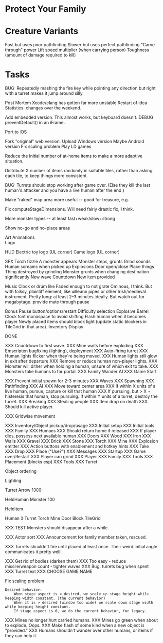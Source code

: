 Protect Your Family
===================

# Creature Variants

Fast but uses poor pathfinding
Slower but uses perfect pathfinding
"Carve through" power
Lift speed multiplier (when carrying person)
Toughness (amount of damage required to kill)

# Tasks

BUG: Repeatedly mashing the fire key while pointing any direction but right with a turret makes it jump around silly.


Post Mortem
    Xcode/clang has gotten far more unstable
    Restart of idea
    Statistics: changes over the weekend.


Add embedded version. This almost works, but keyboard doesn't. DEBUG preventDefault() in an iFrame.

Port to iOS

Fork "original" web version.
Upload Windows version
Maybe Android version
Fix scaling problem
Play LD games

Reduce the initial number of at-home items to make a more adaptive situation.

Distribute X number of items randomly in suitable tiles, rather than asking each tile, to keep things more consistent.

BUG: Turrets should stop working after game over. (Else they kill the last human's attacker and you have a live human after the end.)

Make "raked" map area more useful -- good for treasure, e.g.

Fix computeStageDimensions. Will need fairly drastic fix, I think.

More monster types -- at least fast+weak/slow+strong

Show no-go and no-place areas

Art
    Animations    
    Logo

HUD
    Electric toy logo (UL corner)
    Game logo (UL corner)

SFX
    Torch fizzle
    A monster appears
    Monster steps, grunts
    Grind sounds
    Human screams when picked up
    Explosions
    Door open/close
    Place things
    Thing destroyed by grinding
    Monster grunts when changing destination significantly
    New wave
    Countdown
    New item provided

Music
    Clock or drum like
    Faded enough to not grate
    Ominous, I think. But with folksy, plaintiff element, like uilleann pipes or other Irish/medieval instrument.
    Pretty long: at least 2–3 minutes ideally. But watch out for megabytage.
    provide mute through pause

Bonus
    Pause button/options/restart
    Difficulty selection
    Explosive Barrel
    Clock font monospace to avoid shifting
    Flash human when it becomes player
    Newly placed items should block light (update static blockers in TileGrid in that area).
    Inventory Display


DONE

XXX Countdown to first wave.
XXX    Mine waits before exploding
XXX Emscripten bugfixing (lighting), deployment
XXX    Auto-firing turret
XXX Human lights flicker when they're being moved.
XXX Human lights still glow in exit after departure
XXX Remove or reduce human non-player lights.
XXX Monster will dither when holding a human, unsure of which exit to take.
XXX Monsters take humans to far portal.
XXX Family Wander AI
XXX Game Start

XXX Prevent initial spawn for 2-3 minutes
XXX Waves
XXX Spawning
XXX Pathfinding
XXX AI
XXX     Move toward center area
XXX     If within X units of a live human, pursue, capture or kill that human
XXX     If pursuing, but > X + histeresis that human, stop pursuing.
        If within Y units of a turret, destroy the turret.
XXX Breaking
XXX Stealing people
XXX Item drop on death
XXX Should kill active player.

XXX Gridwise movement

XXX Inventory/Object pickup/drop/usage
XXX Initial setup
XXX Initial tools
XXX Family
XXX Humans
XXX Should return home if released
XXX If player dies, possess next available human
XXX Doors
XXX     Wood
XXX     Iron
XXX Walls
XXX     Gravel
XXX     Brick
XXX     Stone
XXX Torch
XXX Mine
XXX     Explosion emitter
XXX Action buttons with enablement and hotkey hints
XXX        Take
XXX        Drop
XXX       Place ("Use?")
XXX Messages
XXX Startup
XXX Game over/Restart
XXX Player can grind
XXX    Player
XXX    Family
XXX    Tools
XXX Placement (blocks esp)
XXX Tools
XXX    Turret


Object ordering

Lighting

Turret Arrow         1000

HeldHuman
Monster             100

HeldItem

Human               0
Turret
Torch
Mine
Door
Block
TileGrid

XXX TEST Monsters should disappear after a while.

XXX Actor sort
XXX Announcement for family member taken, rescued.

XXX Turrets shouldn't fire until placed at least once. Their weird initial angle communicates it pretty well.

XXX Get rid of bodies (darken them)
XXX Too easy - reduce missile/weapon count - tighter waves
XXX Bug: turrets bug when spent
XXX Turret text
XXX CHOOSE GAME NAME

Fix scaling problem

    Desired behavior:
        When stage aspect is < desired, we scale up stage height while keeping width constant. (the current behavior)
        When it is > desired (window too wide) we scale down stage width while keeping height constant.
        If stage aspect is 0, we do the current behavior, for legacy.

XXX Mines no longer hurt carried humans.
XXX Mines go green when about to explode. Oops.
XXX Make flash of some kind when a new object is "provided."
XXX Humans shouldn't wander over other humans, or items if they can help it.
